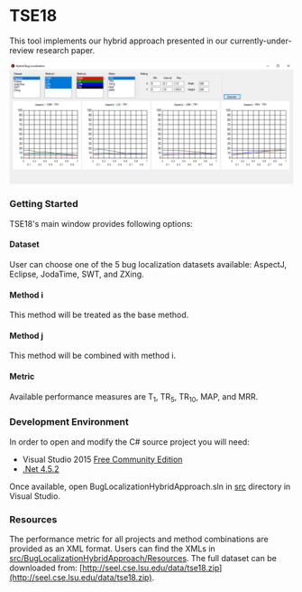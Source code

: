 # TSE18
This tool implements our hybrid approach presented in our currently-under-review research paper.  

![ScreenShot](https://github.com/seelprojects/TSE18/blob/master/src/image.png)

### Getting Started
TSE18's main window provides following options:

#### Dataset
User can choose one of the 5 bug localization datasets available: AspectJ, Eclipse, JodaTime, SWT, and ZXing.

#### Method i
This method will be treated as the base method.

#### Method j
This method will be combined with method i.

#### Metric
Available performance measures are T<sub>1</sub>, TR<sub>5</sub>, TR<sub>10</sub>, MAP, and MRR.

### Development Environment
In order to open and modify the C# source project you will need:
- Visual Studio 2015 [Free Community Edition](https://www.visualstudio.com/en-us/products/visual-studio-community-vs.aspx)
- [.Net 4.5.2](https://support.microsoft.com/en-us/kb/2901907)

Once available, open BugLocalizationHybridApproach.sln in [src](src/) directory in Visual Studio.

### Resources
The performance metric for all projects and method combinations are provided as an XML format. Users can find the XMLs in [src/BugLocalizationHybridApproach/Resources](src/BugLocalizationHybridApproach/Resources/). The full dataset can be downloaded from: [http://seel.cse.lsu.edu/data/tse18.zip](http://seel.cse.lsu.edu/data/tse18.zip).
